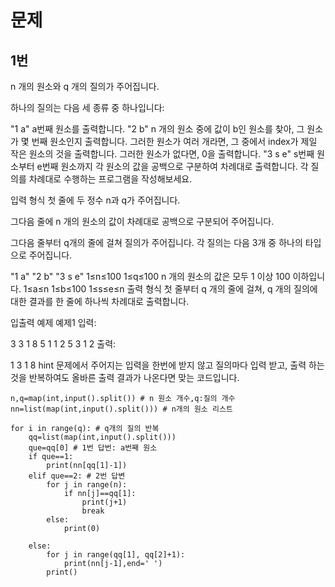 # 문제

## 1번
n 개의 원소와 q 개의 질의가 주어집니다.

하나의 질의는 다음 세 종류 중 하나입니다:

"1 a"
a번째 원소를 출력합니다.
"2 b"
n 개의 원소 중에 값이 b인 원소를 찾아, 그 원소가 몇 번째 원소인지 출력합니다.
그러한 원소가 여러 개라면, 그 중에서 index가 제일 작은 원소의 것을 출력합니다.
그러한 원소가 없다면, 0을 출력합니다.
"3 s e"
s번째 원소부터 e번째 원소까지 각 원소의 값을 공백으로 구분하여 차례대로 출력합니다.
각 질의를 차례대로 수행하는 프로그램을 작성해보세요.

입력 형식
첫 줄에 두 정수 n과 q가 주어집니다.

그다음 줄에 n 개의 원소의 값이 차례대로 공백으로 구분되어 주어집니다.

그다음 줄부터 q개의 줄에 걸쳐 질의가 주어집니다. 각 질의는 다음 3개 중 하나의 타입으로 주어집니다.

"1 a"
"2 b"
"3 s e"
1≤n≤100
1≤q≤100
n 개의 원소의 값은 모두 1 이상 100 이하입니다.
1≤a≤n
1≤b≤100
1≤s≤e≤n
출력 형식
첫 줄부터 q 개의 줄에 걸쳐, q 개의 질의에 대한 결과를 한 줄에 하나씩 차례대로 출력합니다.

입출력 예제
예제1
입력:

3 3
1 8 5
1 1
2 5
3 1 2
출력:

1
3
1 8
hint
문제에서 주어지는 입력을 한번에 받지 않고
질의마다 입력 받고, 출력 하는 것을 반복하여도 올바른 출력 결과가 나온다면 맞는 코드입니다.
```
n,q=map(int,input().split()) # n 원소 개수,q:질의 개수
nn=list(map(int,input().split())) # n개의 원소 리스트 

for i in range(q): # q개의 질의 반복
    qq=list(map(int,input().split()))
    que=qq[0] # 1번 답번: a번째 원소
    if que==1:
        print(nn[qq[1]-1])
    elif que==2: # 2번 답변
        for j in range(n):
            if nn[j]==qq[1]:
                print(j+1)
                break
        else:
            print(0)

    else:
        for j in range(qq[1], qq[2]+1):
            print(nn[j-1],end=' ')
        print()
```
